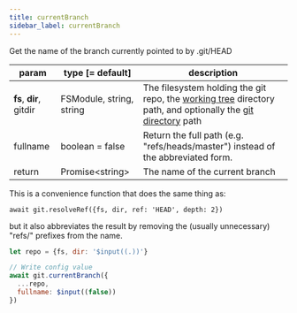 ```yaml
---
title: currentBranch
sidebar_label: currentBranch
---
```


Get the name of the branch currently pointed to by .git/HEAD

| param                   | type [= default]         | description                                                                                                                                         |
| ----------------------- | ------------------------ | --------------------------------------------------------------------------------------------------------------------------------------------------- |
| **fs**, **dir**, gitdir | FSModule, string, string | The filesystem holding the git repo, the [working tree](dir-vs-gitdir.md) directory path, and optionally the [git directory](dir-vs-gitdir.md) path |
| fullname                | boolean = false          | Return the full path (e.g. "refs/heads/master") instead of the abbreviated form.                                                                    |
| return                  | Promise\<string\>        | The name of the current branch                                                                                                                      |

This is a convenience function that does the same thing as:

`await git.resolveRef({fs, dir, ref: 'HEAD', depth: 2})`

but it also abbreviates the result by removing the (usually unnecessary) "refs/" prefixes from the name.

```js live
let repo = {fs, dir: '$input((.))'}

// Write config value
await git.currentBranch({
  ...repo,
  fullname: $input((false))
})
```
